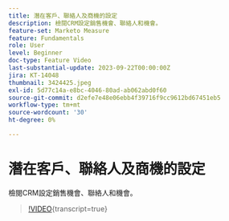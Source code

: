 ```yaml
---
title: 潛在客戶、聯絡人及商機的設定
description: 檢閱CRM設定銷售機會、聯絡人和機會。
feature-set: Marketo Measure
feature: Fundamentals
role: User
level: Beginner
doc-type: Feature Video
last-substantial-update: 2023-09-22T00:00:00Z
jira: KT-14048
thumbnail: 3424425.jpeg
exl-id: 5d77c14a-e8bc-4046-80ad-ab062abd0f60
source-git-commit: d2efe7e48e06ebb4f39716f9cc9612bd67451eb5
workflow-type: tm+mt
source-wordcount: '30'
ht-degree: 0%

---
```


# 潛在客戶、聯絡人及商機的設定

檢閱CRM設定銷售機會、聯絡人和機會。

>[!VIDEO](https://video.tv.adobe.com/v/3453730/?learn=on&captions=chi_hant){transcript=true}
